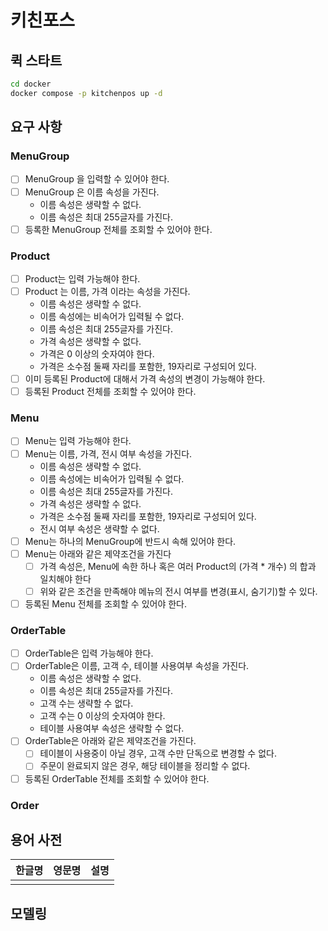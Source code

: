 # 키친포스

## 퀵 스타트

```sh
cd docker
docker compose -p kitchenpos up -d
```

## 요구 사항
### MenuGroup
- [ ] MenuGroup 을 입력할 수 있어야 한다.
- [ ] MenuGroup 은 이름 속성을 가진다.
    - 이름 속성은 생략할 수 없다.
    - 이름 속성은 최대 255글자를 가진다.
- [ ] 등록한 MenuGroup 전체를 조회할 수 있어야 한다.
### Product
- [ ] Product는 입력 가능해야 한다.
- [ ] Product 는 이름, 가격 이라는 속성을 가진다.
    - 이름 속성은 생략할 수 없다.
    - 이름 속성에는 비속어가 입력될 수 없다.
    - 이름 속성은 최대 255글자를 가진다.
    - 가격 속성은 생략할 수 없다.
    - 가격은 0 이상의 숫자여야 한다.
    - 가격은 소수점 둘째 자리를 포함한, 19자리로 구성되어 있다.  
- [ ] 이미 등록된 Product에 대해서 가격 속성의 변경이 가능해야 한다.
- [ ] 등록된 Product 전체를 조회할 수 있어야 한다.
### Menu
- [ ] Menu는 입력 가능해야 한다.
- [ ] Menu는 이름, 가격, 전시 여부 속성을 가진다.
  - 이름 속성은 생략할 수 없다.
  - 이름 속성에는 비속어가 입력될 수 없다.
  - 이름 속성은 최대 255글자를 가진다.
  - 가격 속성은 생략할 수 없다.
  - 가격은 소수점 둘째 자리를 포함한, 19자리로 구성되어 있다.
  - 전시 여부 속성은 생략할 수 없다.
- [ ] Menu는 하나의 MenuGroup에 반드시 속해 있어야 한다.
- [ ] Menu는 아래와 같은 제약조건을 가진다
  - [ ] 가격 속성은, Menu에 속한 하나 혹은 여러 Product의 (가격 * 개수) 의 합과 일치해야 한다 
  - [ ] 위와 같은 조건을 만족해야 메뉴의 전시 여부를 변경(표시, 숨기기)할 수 있다.
- [ ] 등록된 Menu 전체를 조회할 수 있어야 한다.
### OrderTable
- [ ] OrderTable은 입력 가능해야 한다.
- [ ] OrderTable은 이름, 고객 수, 테이블 사용여부 속성을 가진다.
  - 이름 속성은 생략할 수 없다.
  - 이름 속성은 최대 255글자를 가진다.
  - 고객 수는 생략할 수 없다.
  - 고객 수는 0 이상의 숫자여야 한다.
  - 테이블 사용여부 속성은 생략할 수 없다.
- [ ] OrderTable은 아래와 같은 제약조건을 가진다.
  - [ ] 테이블이 사용중이 아닐 경우, 고객 수만 단독으로 변경할 수 없다.
  - [ ] 주문이 완료되지 않은 경우, 해당 테이블을 정리할 수 없다.
- [ ] 등록된 OrderTable 전체를 조회할 수 있어야 한다. 

### Order


## 용어 사전

| 한글명 | 영문명 | 설명 |
| --- | --- | --- |
|  |  |  |

## 모델링
